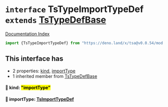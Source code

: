 # `interface` TsTypeImportTypeDef `extends` [TsTypeDefBase](../private.interface.TsTypeDefBase/README.md)

[Documentation Index](../README.md)

```ts
import {TsTypeImportTypeDef} from "https://deno.land/x/tsa@v0.0.54/mod.ts"
```

## This interface has

- 2 properties:
[kind](#-kind-importtype),
[importType](#-importtype-tsimporttypedef)
- 1 inherited member from [TsTypeDefBase](../private.interface.TsTypeDefBase/README.md)


#### 📄 kind: <mark>"importType"</mark>



#### 📄 importType: [TsImportTypeDef](../interface.TsImportTypeDef/README.md)



